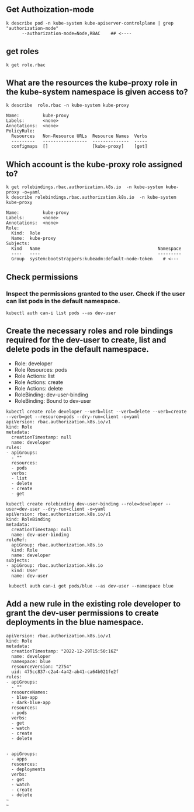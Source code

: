 ## Get Authoization-mode
```
k describe pod -n kube-system kube-apiserver-controlplane | grep "authorization-mode"
      --authorization-mode=Node,RBAC    ## <----
```

## get roles 
``k get role.rbac``

## What are the resources the kube-proxy role in the kube-system namespace is given access to?
```
k describe  role.rbac -n kube-system kube-proxy 

Name:         kube-proxy
Labels:       <none>
Annotations:  <none>
PolicyRule:
  Resources   Non-Resource URLs  Resource Names  Verbs
  ---------   -----------------  --------------  -----
  configmaps  []                 [kube-proxy]    [get]

```


## Which account is the kube-proxy role assigned to?
```
k get rolebindings.rbac.authorization.k8s.io  -n kube-system kube-proxy -o=yaml
k describe rolebindings.rbac.authorization.k8s.io  -n kube-system kube-proxy 

Name:         kube-proxy
Labels:       <none>
Annotations:  <none>
Role:
  Kind:  Role
  Name:  kube-proxy
Subjects:
  Kind   Name                                             Namespace
  ----   ----                                             ---------
  Group  system:bootstrappers:kubeadm:default-node-token    # <---

```

## Check permissions
### Inspect the permissions granted to the user. Check if the user can list pods in the default namespace.
`kubectl auth can-i list pods --as dev-user`


## Create the necessary roles and role bindings required for the dev-user to create, list and delete pods in the default namespace.
- Role: developer
- Role Resources: pods
- Role Actions: list
- Role Actions: create
- Role Actions: delete
- RoleBinding: dev-user-binding
- RoleBinding: Bound to dev-user

```
kubectl create role developer --verb=list --verb=delete --verb=create --verb=get --resource=pods --dry-run=client -o=yaml
apiVersion: rbac.authorization.k8s.io/v1
kind: Role
metadata:
  creationTimestamp: null
  name: developer
rules:
- apiGroups:
  - ""
  resources:
  - pods
  verbs:
  - list
  - delete
  - create
  - get

kubectl create rolebinding dev-user-binding --role=developer --user=dev-user --dry-run=client -o=yaml
apiVersion: rbac.authorization.k8s.io/v1
kind: RoleBinding
metadata:
  creationTimestamp: null
  name: dev-user-binding
roleRef:
  apiGroup: rbac.authorization.k8s.io
  kind: Role
  name: developer
subjects:
- apiGroup: rbac.authorization.k8s.io
  kind: User
  name: dev-user
```

` kubectl auth can-i get pods/blue --as dev-user --namespace blue`

## Add a new rule in the existing role developer to grant the dev-user permissions to create deployments in the blue namespace.
```
apiVersion: rbac.authorization.k8s.io/v1
kind: Role
metadata:
  creationTimestamp: "2022-12-29T15:50:16Z"
  name: developer
  namespace: blue
  resourceVersion: "2754"
  uid: 475cc837-c2a4-4a42-ab41-ca64b021fe2f
rules:
- apiGroups:
  - ""
  resourceNames:
  - blue-app
  - dark-blue-app
  resources:
  - pods
  verbs:
  - get
  - watch
  - create
  - delete

  
- apiGroups:
  - apps
  resources:
  - deployments
  verbs:
  - get
  - watch
  - create
  - delete
~           
~             
```